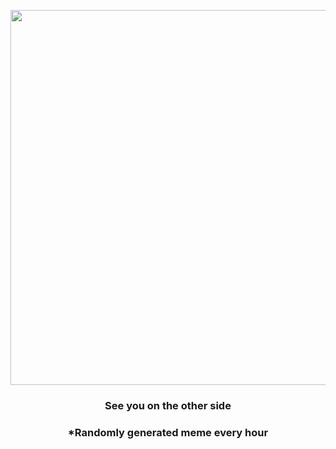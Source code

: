 <p align="center">
        <img src="https://i.redd.it/zy997m8rovx81.gif" width="600" height="600">
        </p>
        <h3 align="center">See you on the other side</h3>
        <h3 align="center">*Randomly generated meme every hour</h3>
    